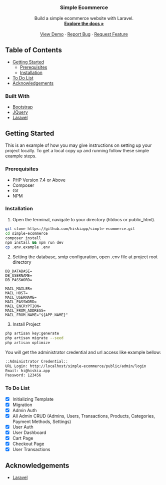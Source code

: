 <p align="center">
  <h3 align="center">Simple Ecommerce</h3>

  <p align="center">
    Build a simple ecommerce website with Laravel.
    <br />
    <a href="https://github.com/hiskiapp/simple-ecommerce"><strong>Explore the docs »</strong></a>
    <br />
    <br />
    <a href="https://github.com/hiskiapp/simple-ecommerce">View Demo</a>
    ·
    <a href="https://github.com/hiskiapp/simple-ecommerce/issues">Report Bug</a>
    ·
    <a href="https://github.com/hiskiapp/simple-ecommerce/issues">Request Feature</a>
  </p>
</p>



<!-- TABLE OF CONTENTS -->
## Table of Contents

* [Getting Started](#getting-started)
  * [Prerequisites](#prerequisites)
  * [Installation](#installation)
* [To Do List](#to-do-list)
* [Acknowledgements](#acknowledgements)

### Built With
* [Bootstrap](https://getbootstrap.com)
* [JQuery](https://jquery.com)
* [Laravel](https://laravel.com)



<!-- GETTING STARTED -->
## Getting Started

This is an example of how you may give instructions on setting up your project locally.
To get a local copy up and running follow these simple example steps.

### Prerequisites
-   PHP Version 7.4 or Above
-   Composer
-   Git
-   NPM

### Installation

1. Open the terminal, navigate to your directory (htdocs or public_html).
```bash
git clone https://github.com/hiskiapp/simple-ecommerce.git
cd simple-ecommerce
composer install
npm install && npm run dev
cp .env.example .env
```

2. Setting the database, smtp configuration, open .env file at project root directory
```
DB_DATABASE=
DB_USERNAME=
DB_PASSWORD=

MAIL_MAILER=
MAIL_HOST=
MAIL_USERNAME=
MAIL_PASSWORD=
MAIL_ENCRYPTION=
MAIL_FROM_ADDRESS=
MAIL_FROM_NAME="${APP_NAME}"
```

3. Install Project
```bash
php artisan key:generate
php artisan migrate --seed
php artisan optimize
```
You will get the administrator credential and url access like example bellow:
```bash
::Administrator Credential::
URL Login: http://localhost/simple-ecommerce/public/admin/login
Email: hi@hiskia.app
Password: 123456
```

### To Do List

- [x] Initializing Template
- [x] Migration
- [x] Admin Auth
- [x] All Admin CRUD (Admins, Users, Transactions, Products, Categories, Payment Methods, Settings)
- [x] User Auth
- [x] User Dashboard
- [x] Cart Page
- [x] Checkout Page
- [x] User Transactions

<!-- ACKNOWLEDGEMENTS -->
## Acknowledgements
* [Laravel](https://laravel.com)
